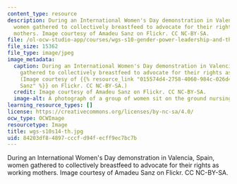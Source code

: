 ```yaml
---
content_type: resource
description: During an International Women's Day demonstration in Valencia, Spain,
  women gathered to collectively breastfeed to advocate for their rights as working
  mothers. Image courtesy of Amadeu Sanz on Flickr. CC NC-BY-SA.
file: /ol-ocw-studio-app/courses/wgs-s10-gender-power-leadership-and-the-workplace-spring-2014/84203df84897cccfd94fecff9ec7bc7b_wgs-s10s14-th.jpg
file_size: 15362
file_type: image/jpeg
image_metadata:
  caption: During an International Women's Day demonstration in Valencia, Spain, women
    gathered to collectively breastfeed to advocate for their rights as working mothers.
    (Image courtesy of {{% resource_link "015574d4-2758-4060-984c-026d4c4a6460" "Amadeu
    Sanz" %}} on Flickr. CC NC-BY-SA.)
  credit: Image courtesy of Amadeu Sanz on Flickr. CC NC-BY-SA.
  image-alt: A photograph of a group of women sit on the ground nursing their babies.
learning_resource_types: []
license: https://creativecommons.org/licenses/by-nc-sa/4.0/
ocw_type: OCWImage
resourcetype: Image
title: wgs-s10s14-th.jpg
uid: 84203df8-4897-cccf-d94f-ecff9ec7bc7b
---
```

During an International Women's Day demonstration in Valencia, Spain, women gathered to collectively breastfeed to advocate for their rights as working mothers. Image courtesy of Amadeu Sanz on Flickr. CC NC-BY-SA.